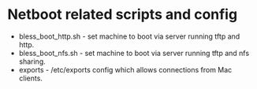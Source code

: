 # Netboot related scripts and config

* bless_boot_http.sh - set machine to boot via server  running tftp and http.
* bless_boot_nfs.sh - set machine to boot via server running tftp and nfs sharing.
* exports - /etc/exports config which allows connections from Mac clients. 
